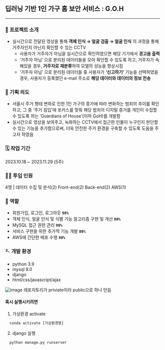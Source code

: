 ## 딥러닝 기반 1인 가구 홈 보안 서비스 : G.O.H
---
### 📂 **프로젝트 소개**

- 실시간으로 전달된 영상을 통해 **객체 인식 → 얼굴 검출 → 얼굴 인식** 의 과정을 통해 거주자인지 아닌지 확인할 수 있는 CCTV
    - 사용자가 거주자가 아님을 실시간으로 확인하였으면 해당 기기에서 **경고음 출력**
    - ‘거주자 아님’ 으로 분리된 데이터들을 모아 확인할 수 있도록 하고, 거주자가 속해있을 경우, **거주자로 재분류**하여 모델의 성능을 향상시킴
    - ‘거주자 아님’ 으로 분리된 데이터들 중 사용자가 **‘신고하기’** 기능을 선택하였을 경우, 사용자가 등록했던 e-mail 주소로 **해당 데이터와 데이터의 정보 전송**

### 🌱 **기획 의도**

- 서울시 주거 형태 변화로 인한 1인 가구의 증가에 따라 변화하는 범죄의 추이를 확인하고, 그 중 ‘주거 침입’에 포커스를 맞춰 해당 범죄의 디지털 증거를 개인이 수집할 수 있도록 하는 ‘Guardians of House’(이하 GoH)를 개발함
- 실시간으로 영상을 보여주고, 녹화하는 CCTV에서 접근한 인물이 누구인지 판단할 수 있는 기능을 추가함으로써, 더욱 안전한 주거 환경을 구축할 수 있도록 도움을 주고자 하였음

### 🗓️ **작업 기간**
2023.10.18 ~ 2023.11.29 (5주)

### 👨‍💻 **투입 인원**
4명 | 데이터 수집 및 분석(2) Front-end(2) Back-end(2) AWS(1)

### 📒 **역할**
- 회원가입, 로그인, 로그아웃 **`90%`**
- 객체 인식, 얼굴 인식 및 식별 기능 알고리즘 구현 및 개선 **`80%`**
- MySQL 접근 권한 관리 **`90%`**
- 서비스 구현을 위한 추가적 기능 개발 **`80%`**
- AWS에 간단한 배포 수행 **`80%`**

### 🪡 개발 환경
- python 3.9
- mysql 8.0
- django
- html/css/javascript/ajax


![image](https://github.com/fhcnwuief/GoH_final/assets/103618455/27ae2870-b6a4-42bd-aff4-4a296f544749)
레포지토리가 priviate이라 public으로 하나 만듬


#### 혹시 실행시키려면
1. 가상환경 activate
  ```python
    conda activate [가상환경명]
  ```
2. django 실행
  ```python
    python manage.py runserver
  ```
